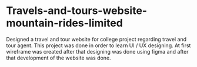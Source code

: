 # Travels-and-tours-website-mountain-rides-limited
Designed a travel and tour website for college project regarding travel and tour agent.  This project was done in order to learn UI / UX designing. At first wireframe was created after that designing was done using figma and after that development of the website was done. 
